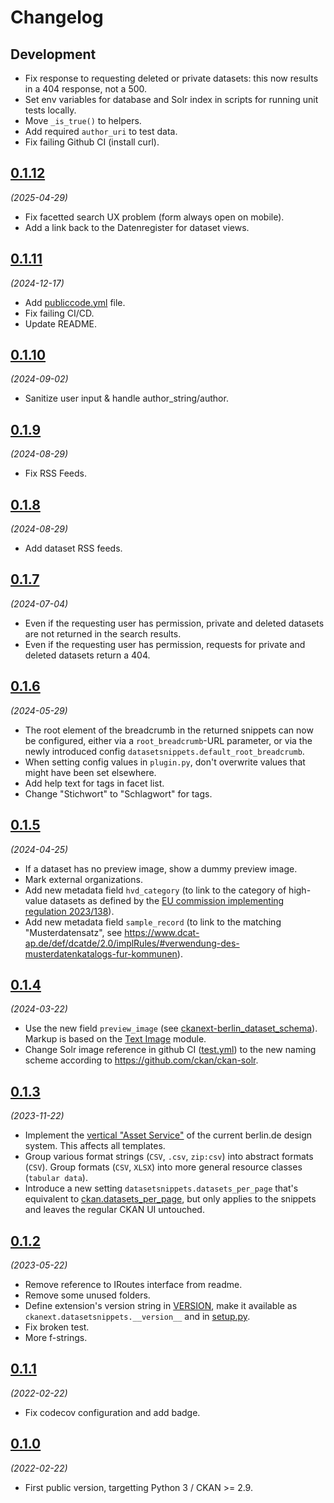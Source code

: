 # Changelog

## Development

- Fix response to requesting deleted or private datasets: this now results in a 404 response, not a 500.
- Set env variables for database and Solr index in scripts for running unit tests locally.
- Move `_is_true()` to helpers.
- Add required `author_uri` to test data.
- Fix failing Github CI (install curl).

## [0.1.12](https://github.com/berlinonline/ckanext-datasetsnippets/releases/tag/0.1.12)

_(2025-04-29)_

- Fix facetted search UX problem (form always open on mobile).
- Add a link back to the Datenregister for dataset views.

## [0.1.11](https://github.com/berlinonline/ckanext-datasetsnippets/releases/tag/0.1.11)

_(2024-12-17)_

- Add [publiccode.yml](publiccode.yml) file.
- Fix failing CI/CD.
- Update README.

## [0.1.10](https://github.com/berlinonline/ckanext-datasetsnippets/releases/tag/0.1.10)

_(2024-09-02)_

- Sanitize user input & handle author_string/author.

## [0.1.9](https://github.com/berlinonline/ckanext-datasetsnippets/releases/tag/0.1.9)

_(2024-08-29)_

- Fix RSS Feeds.

## [0.1.8](https://github.com/berlinonline/ckanext-datasetsnippets/releases/tag/0.1.8)

_(2024-08-29)_

- Add dataset RSS feeds.

## [0.1.7](https://github.com/berlinonline/ckanext-datasetsnippets/releases/tag/0.1.7)

_(2024-07-04)_

- Even if the requesting user has permission, private and deleted datasets are not returned in the search results.
- Even if the requesting user has permission, requests for private and deleted datasets return a 404.

## [0.1.6](https://github.com/berlinonline/ckanext-datasetsnippets/releases/tag/0.1.6)

_(2024-05-29)_

- The root element of the breadcrumb in the returned snippets can now be configured, either via a `root_breadcrumb`-URL parameter, or via the newly introduced config `datasetsnippets.default_root_breadcrumb`.
- When setting config values in `plugin.py`, don't overwrite values that might have been set elsewhere.
- Add help text for tags in facet list.
- Change "Stichwort" to "Schlagwort" for tags.

## [0.1.5](https://github.com/berlinonline/ckanext-datasetsnippets/releases/tag/0.1.5)

_(2024-04-25)_

- If a dataset has no preview image, show a dummy preview image.
- Mark external organizations.
- Add new metadata field `hvd_category` (to link to the category of high-value datasets as defined by the [EU commission implementing regulation 2023/138](https://eur-lex.europa.eu/eli/reg_impl/2023/138/oj?uri=CELEX:32023R0138)).
- Add new metadata field `sample_record` (to link to the matching "Musterdatensatz", see https://www.dcat-ap.de/def/dcatde/2.0/implRules/#verwendung-des-musterdatenkatalogs-fur-kommunen).

## [0.1.4](https://github.com/berlinonline/ckanext-datasetsnippets/releases/tag/0.1.4)

_(2024-03-22)_

- Use the new field `preview_image` (see [ckanext-berlin_dataset_schema](https://github.com/berlinonline/ckanext-berlin_dataset_schema)). Markup is based on the [Text Image](https://styleguide.berlin.de/patterns/11-vertical_assetservice-page-modul-textbild/11-vertical_assetservice-page-modul-textbild.html) module.
- Change Solr image reference in github CI ([test.yml](.github/workflows/test.yml)) to the new naming scheme according to https://github.com/ckan/ckan-solr.

## [0.1.3](https://github.com/berlinonline/ckanext-datasetsnippets/releases/tag/0.1.3)

_(2023-11-22)_

- Implement the [vertical "Asset Service"](http://styleguide.berlin.de/patterns/11-vertical_assetservice-page-startseite/11-vertical_assetservice-page-startseite.html) of the current berlin.de design system. This affects all templates.
- Group various format strings (`CSV`, `.csv`, `zip:csv`) into abstract formats (`CSV`). Group formats (`CSV`, `XLSX`) into more general resource classes (`tabular data`).
- Introduce a new setting `datasetsnippets.datasets_per_page` that's equivalent to [ckan.datasets_per_page](https://docs.ckan.org/en/2.9/maintaining/configuration.html#ckan-datasets-per-page), but only applies to the snippets and leaves the regular CKAN UI untouched.

## [0.1.2](https://github.com/berlinonline/ckanext-datasetsnippets/releases/tag/0.1.2)

_(2023-05-22)_

- Remove reference to IRoutes interface from readme.
- Remove some unused folders.
- Define extension's version string in [VERSION](ckanext/datasetsnippets/VERSION), make it available as `ckanext.datasetsnippets.__version__` and in [setup.py](setup.py).
- Fix broken test.
- More f-strings.


## [0.1.1](https://github.com/berlinonline/ckanext-datasetsnippets/releases/tag/0.1.1)

_(2022-02-22)_

- Fix codecov configuration and add badge.

## [0.1.0](https://github.com/berlinonline/ckanext-datasetsnippets/releases/tag/0.1.0)

_(2022-02-22)_

- First public version, targetting Python 3 / CKAN >= 2.9.

